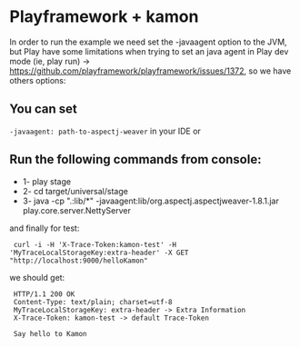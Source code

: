 # Playframework + kamon


In order to run the example we need set the -javaagent option to the JVM, but Play have some limitations when trying to set an
java agent in Play dev mode (ie, play run) -> https://github.com/playframework/playframework/issues/1372, so we have others options:

## You can set

  `-javaagent: path-to-aspectj-weaver` in your IDE or

## Run the following commands from console:

 * 1- play stage
 * 2- cd target/universal/stage
 * 3- java -cp ".:lib/*" -javaagent:lib/org.aspectj.aspectjweaver-1.8.1.jar play.core.server.NettyServer

and finally for test:

```
 curl -i -H 'X-Trace-Token:kamon-test' -H 'MyTraceLocalStorageKey:extra-header' -X GET "http://localhost:9000/helloKamon"
```

we should get:

```
 HTTP/1.1 200 OK
 Content-Type: text/plain; charset=utf-8
 MyTraceLocalStorageKey: extra-header -> Extra Information
 X-Trace-Token: kamon-test -> default Trace-Token

 Say hello to Kamon
```
